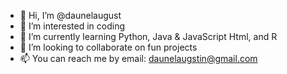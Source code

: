 - 👋 Hi, I’m @daunelaugust
- 👀 I’m interested in coding
- 🌱 I’m currently learning Python, Java & JavaScript Html, and R
- 💞️ I’m looking to collaborate on  fun projects
- 📫 You can reach me by email: daunelaugstin@gmail.com

<!---
daunelaugust/daunelaugust is a ✨ special ✨ repository because its `README.md` (this file) appears on your GitHub profile.
You can click the Preview link to take a look at your changes.
--->
